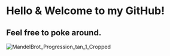 # Hello & Welcome to my GitHub! 
## Feel free to poke around.
![MandelBrot_Progression_tan_1_Cropped](https://user-images.githubusercontent.com/16161422/174715067-166e67c4-d892-4900-9a22-8a1e74cc276a.gif)
